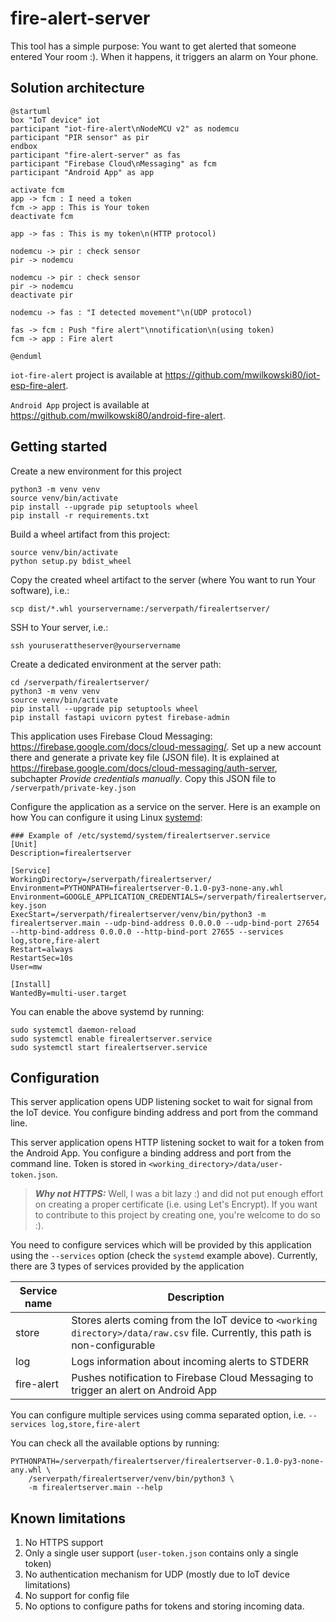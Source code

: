 # fire-alert-server

This tool has a simple purpose: You want to get alerted that someone entered Your room :). When it happens, it triggers
an alarm on Your phone.

## Solution architecture

```puml
@startuml
box "IoT device" iot
participant "iot-fire-alert\nNodeMCU v2" as nodemcu
participant "PIR sensor" as pir
endbox
participant "fire-alert-server" as fas
participant "Firebase Cloud\nMessaging" as fcm
participant "Android App" as app

activate fcm
app -> fcm : I need a token
fcm -> app : This is Your token
deactivate fcm

app -> fas : This is my token\n(HTTP protocol)

nodemcu -> pir : check sensor
pir -> nodemcu

nodemcu -> pir : check sensor
pir -> nodemcu
deactivate pir

nodemcu -> fas : "I detected movement"\n(UDP protocol)

fas -> fcm : Push "fire alert"\nnotification\n(using token) 
fcm -> app : Fire alert

@enduml
```

`iot-fire-alert` project is available at https://github.com/mwilkowski80/iot-esp-fire-alert.

`Android App` project is available at https://github.com/mwilkowski80/android-fire-alert.

## Getting started

Create a new environment for this project

```
python3 -m venv venv
source venv/bin/activate
pip install --upgrade pip setuptools wheel
pip install -r requirements.txt
```

Build a wheel artifact from this project:

```
source venv/bin/activate
python setup.py bdist_wheel
```

Copy the created wheel artifact to the server (where You want to run Your software), i.e.:

```
scp dist/*.whl yourservername:/serverpath/firealertserver/
```

SSH to Your server, i.e.:

```
ssh youruserattheserver@yourservername
```

Create a dedicated environment at the server path:

```
cd /serverpath/firealertserver/
python3 -m venv venv
source venv/bin/activate
pip install --upgrade pip setuptools wheel
pip install fastapi uvicorn pytest firebase-admin
```

This application uses Firebase Cloud Messaging: https://firebase.google.com/docs/cloud-messaging/. Set up a new account
there and generate a private key file (JSON file). It is explained
at https://firebase.google.com/docs/cloud-messaging/auth-server, subchapter *Provide credentials manually*. Copy this
JSON file to `/serverpath/private-key.json`

Configure the application as a service on the server. Here is an example on how You can configure it using
Linux [systemd](https://systemd.io/):

```
### Example of /etc/systemd/system/firealertserver.service
[Unit]
Description=firealertserver

[Service]
WorkingDirectory=/serverpath/firealertserver/
Environment=PYTHONPATH=firealertserver-0.1.0-py3-none-any.whl
Environment=GOOGLE_APPLICATION_CREDENTIALS=/serverpath/firealertserver/private-key.json
ExecStart=/serverpath/firealertserver/venv/bin/python3 -m firealertserver.main --udp-bind-address 0.0.0.0 --udp-bind-port 27654 --http-bind-address 0.0.0.0 --http-bind-port 27655 --services log,store,fire-alert
Restart=always
RestartSec=10s
User=mw

[Install]
WantedBy=multi-user.target
```

You can enable the above systemd by running:

```
sudo systemctl daemon-reload
sudo systemctl enable firealertserver.service
sudo systemctl start firealertserver.service
```

## Configuration

This server application opens UDP listening socket to wait for signal from the IoT device. You configure binding address
and port from the command line.

This server application opens HTTP listening socket to wait for a token from the Android App. You configure a binding
address and port from the command line. Token is stored in `<working_directory>/data/user-token.json`.

> **_Why not HTTPS:_** Well, I was a bit lazy :) and did not put enough effort on creating a proper certificate (i.e.
> using Let's Encrypt). If you want to contribute to this project by creating one, you're welcome to do so :).

You need to configure services which will be provided by this application using the `--services` option (check
the `systemd` example above). Currently, there are 3 types of services provided by the application

| Service name | Description                                                                                                                   |
|--------------|-------------------------------------------------------------------------------------------------------------------------------|
| store        | Stores alerts coming from the IoT device to `<working directory>/data/raw.csv` file. Currently, this path is non-configurable |
|log| Logs information about incoming alerts to STDERR|
|fire-alert   | Pushes notification to Firebase Cloud Messaging to trigger an alert on Android App|

You can configure multiple services using comma separated option, i.e. `--services log,store,fire-alert`

You can check all the available options by running:

```
PYTHONPATH=/serverpath/firealertserver/firealertserver-0.1.0-py3-none-any.whl \
    /serverpath/firealertserver/venv/bin/python3 \
    -m firealertserver.main --help 
```

## Known limitations

1. No HTTPS support
2. Only a single user support (`user-token.json` contains only a single token)
3. No authentication mechanism for UDP (mostly due to IoT device limitations)
4. No support for config file
5. No options to configure paths for tokens and storing incoming data.
